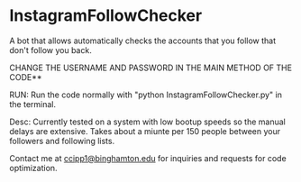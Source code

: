 # InstagramFollowChecker
A bot that allows automatically checks the accounts that you follow that don't follow you back.


CHANGE THE USERNAME AND PASSWORD IN THE MAIN METHOD OF THE CODE**

RUN:
Run the code normally with "python InstagramFollowChecker.py" in the terminal.

Desc:
Currently tested on a system with low bootup speeds so the manual delays are extensive. 
Takes about a miunte per 150 people between your followers and following lists.



Contact me at ccipp1@binghamton.edu for inquiries and requests for code optimization. 

